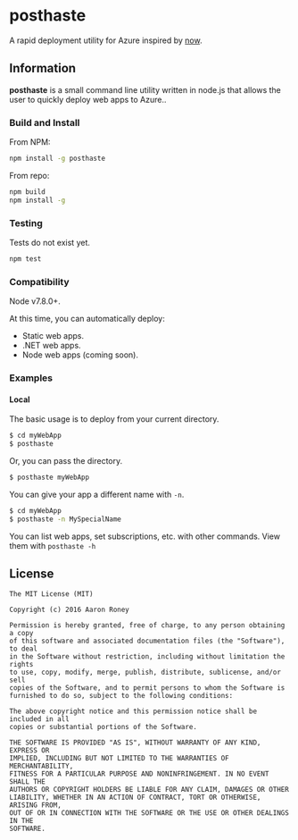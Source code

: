# posthaste

A rapid deployment utility for Azure inspired by [now](https://zeit.co/now).

## Information

**posthaste** is a small command line utility written in node.js that allows the user to quickly deploy web apps to Azure..

### Build and Install

From NPM:
```bash
npm install -g posthaste
```

From repo:
```bash
npm build
npm install -g
```

### Testing

Tests do not exist yet.

```bash
npm test
```

### Compatibility

Node v7.8.0+.

At this time, you can automatically deploy:
* Static web apps.
* .NET web apps.
* Node web apps (coming soon).

### Examples

#### Local

The basic usage is to deploy from your current directory.
```bash
$ cd myWebApp
$ posthaste
```

Or, you can pass the directory.
```bash
$ posthaste myWebApp
```

You can give your app a different name with `-n`.
```bash
$ cd myWebApp
$ posthaste -n MySpecialName
```

You can list web apps, set subscriptions, etc. with other commands.  View them with `posthaste -h`

## License

```
The MIT License (MIT)

Copyright (c) 2016 Aaron Roney

Permission is hereby granted, free of charge, to any person obtaining a copy
of this software and associated documentation files (the "Software"), to deal
in the Software without restriction, including without limitation the rights
to use, copy, modify, merge, publish, distribute, sublicense, and/or sell
copies of the Software, and to permit persons to whom the Software is
furnished to do so, subject to the following conditions:

The above copyright notice and this permission notice shall be included in all
copies or substantial portions of the Software.

THE SOFTWARE IS PROVIDED "AS IS", WITHOUT WARRANTY OF ANY KIND, EXPRESS OR
IMPLIED, INCLUDING BUT NOT LIMITED TO THE WARRANTIES OF MERCHANTABILITY,
FITNESS FOR A PARTICULAR PURPOSE AND NONINFRINGEMENT. IN NO EVENT SHALL THE
AUTHORS OR COPYRIGHT HOLDERS BE LIABLE FOR ANY CLAIM, DAMAGES OR OTHER
LIABILITY, WHETHER IN AN ACTION OF CONTRACT, TORT OR OTHERWISE, ARISING FROM,
OUT OF OR IN CONNECTION WITH THE SOFTWARE OR THE USE OR OTHER DEALINGS IN THE
SOFTWARE.
```